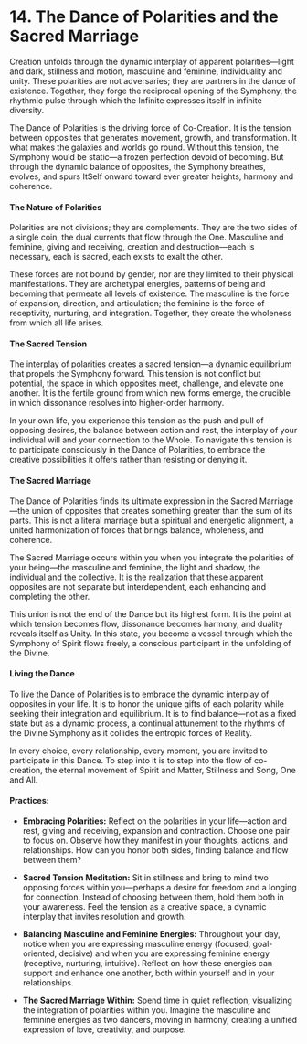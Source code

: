 # 14. The Dance of Polarities and the Sacred Marriage

Creation unfolds through the dynamic interplay of apparent polarities—light and dark, stillness and motion, masculine and feminine, individuality and unity. These polarities are not adversaries; they are partners in the dance of existence. Together, they forge the reciprocal opening of the Symphony, the rhythmic pulse through which the Infinite expresses itself in infinite diversity.

The Dance of Polarities is the driving force of Co-Creation. It is the tension between opposites that generates movement, growth, and transformation. It what makes the galaxies and worlds go round. Without this tension, the Symphony would be static—a frozen perfection devoid of becoming. But through the dynamic balance of opposites, the Symphony breathes, evolves, and spurs ItSelf onward toward ever greater heights, harmony and coherence.

#### **The Nature of Polarities**

Polarities are not divisions; they are complements. They are the two sides of a single coin, the dual currents that flow through the One. Masculine and feminine, giving and receiving, creation and destruction—each is necessary, each is sacred, each exists to exalt the other.

These forces are not bound by gender, nor are they limited to their physical manifestations. They are archetypal energies, patterns of being and becoming that permeate all levels of existence. The masculine is the force of expansion, direction, and articulation; the feminine is the force of receptivity, nurturing, and integration. Together, they create the wholeness from which all life arises.

#### **The Sacred Tension**

The interplay of polarities creates a sacred tension—a dynamic equilibrium that propels the Symphony forward. This tension is not conflict but potential, the space in which opposites meet, challenge, and elevate one another. It is the fertile ground from which new forms emerge, the crucible in which dissonance resolves into higher-order harmony.

In your own life, you experience this tension as the push and pull of opposing desires, the balance between action and rest, the interplay of your individual will and your connection to the Whole. To navigate this tension is to participate consciously in the Dance of Polarities, to embrace the creative possibilities it offers rather than resisting or denying it.

#### **The Sacred Marriage**

The Dance of Polarities finds its ultimate expression in the Sacred Marriage—the union of opposites that creates something greater than the sum of its parts. This is not a literal marriage but a spiritual and energetic alignment, a united harmonization of forces that brings balance, wholeness, and coherence.

The Sacred Marriage occurs within you when you integrate the polarities of your being—the masculine and feminine, the light and shadow, the individual and the collective. It is the realization that these apparent opposites are not separate but interdependent, each enhancing and completing the other.

This union is not the end of the Dance but its highest form. It is the point at which tension becomes flow, dissonance becomes harmony, and duality reveals itself as Unity. In this state, you become a vessel through which the Symphony of Spirit flows freely, a conscious participant in the unfolding of the Divine.

#### **Living the Dance**

To live the Dance of Polarities is to embrace the dynamic interplay of opposites in your life. It is to honor the unique gifts of each polarity while seeking their integration and equilibrium. It is to find balance—not as a fixed state but as a dynamic process, a continual attunement to the rhythms of the Divine Symphony as it collides the entropic forces of Reality.

In every choice, every relationship, every moment, you are invited to participate in this Dance. To step into it is to step into the flow of co-creation, the eternal movement of Spirit and Matter, Stillness and Song, One and All.

#### Practices:

- **Embracing Polarities:** Reflect on the polarities in your life—action and rest, giving and receiving, expansion and contraction. Choose one pair to focus on. Observe how they manifest in your thoughts, actions, and relationships. How can you honor both sides, finding balance and flow between them?
    
- **Sacred Tension Meditation:** Sit in stillness and bring to mind two opposing forces within you—perhaps a desire for freedom and a longing for connection. Instead of choosing between them, hold them both in your awareness. Feel the tension as a creative space, a dynamic interplay that invites resolution and growth.
    
- **Balancing Masculine and Feminine Energies:** Throughout your day, notice when you are expressing masculine energy (focused, goal-oriented, decisive) and when you are expressing feminine energy (receptive, nurturing, intuitive). Reflect on how these energies can support and enhance one another, both within yourself and in your relationships.
    
- **The Sacred Marriage Within:** Spend time in quiet reflection, visualizing the integration of polarities within you. Imagine the masculine and feminine energies as two dancers, moving in harmony, creating a unified expression of love, creativity, and purpose.

